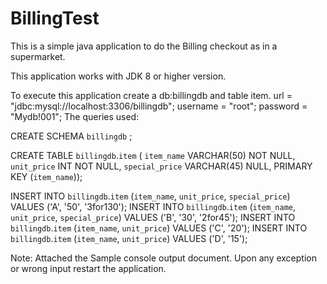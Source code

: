 # BillingTest
This is a simple java application  to do the Billing checkout as in a supermarket.

This application works with JDK 8 or higher version.

To execute this application create a db:billingdb and table item.
 url = "jdbc:mysql://localhost:3306/billingdb";
 username = "root";
 password = "Mydb!001";
 The queries used:

CREATE SCHEMA `billingdb` ;

CREATE TABLE `billingdb`.`item` (
  `item_name` VARCHAR(50) NOT NULL,
  `unit_price` INT NOT NULL,
  `special_price` VARCHAR(45) NULL,
  PRIMARY KEY (`item_name`));



INSERT INTO `billingdb`.`item` (`item_name`, `unit_price`, `special_price`) VALUES ('A', '50', '3for130');
INSERT INTO `billingdb`.`item` (`item_name`, `unit_price`, `special_price`) VALUES ('B', '30', '2for45');
INSERT INTO `billingdb`.`item` (`item_name`, `unit_price`) VALUES ('C', '20');
INSERT INTO `billingdb`.`item` (`item_name`, `unit_price`) VALUES ('D', '15');

Note: Attached the Sample console output document. Upon any exception or wrong input restart the application.
